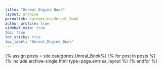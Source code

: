 ```yaml
---
title: "Unreal Engine Book"
layout: archive
permalink: categories/Unreal_Book
author_profile: true
sidebar_main: true
toc: true
toc_sticky: true
toc_label: "Unreal_Engine_Book"
---
```


{% assign posts = site.categories.Unreal_Book%}
{% for post in posts %}
  {% include archive-single.html type=page.entries_layout %}
{% endfor %}